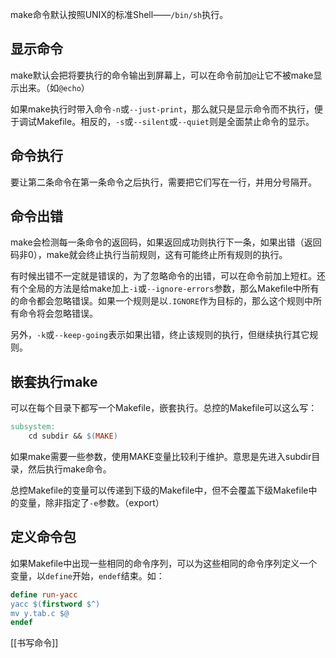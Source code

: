 make命令默认按照UNIX的标准Shell——`/bin/sh`执行。

## 显示命令

make默认会把将要执行的命令输出到屏幕上，可以在命令前加`@`让它不被make显示出来。（如`@echo`）

如果make执行时带入命令`-n`或`--just-print`，那么就只是显示命令而不执行，便于调试Makefile。相反的，`-s`或`--silent`或`--quiet`则是全面禁止命令的显示。

## 命令执行

要让第二条命令在第一条命令之后执行，需要把它们写在一行，并用分号隔开。

## 命令出错

make会检测每一条命令的返回码，如果返回成功则执行下一条，如果出错（返回码非0），make就会终止执行当前规则，这有可能终止所有规则的执行。

有时候出错不一定就是错误的，为了忽略命令的出错，可以在命令前加上短杠。还有个全局的方法是给make加上`-i`或`--ignore-errors`参数，那么Makefile中所有的命令都会忽略错误。如果一个规则是以`.IGNORE`作为目标的，那么这个规则中所有命令将会忽略错误。

另外，`-k`或`--keep-going`表示如果出错，终止该规则的执行，但继续执行其它规则。

## 嵌套执行make

可以在每个目录下都写一个Makefile，嵌套执行。总控的Makefile可以这么写：
```Makefile
subsystem:
    cd subdir && $(MAKE)
```

如果make需要一些参数，使用MAKE变量比较利于维护。意思是先进入subdir目录，然后执行make命令。

总控Makefile的变量可以传递到下级的Makefile中，但不会覆盖下级Makefile中的变量，除非指定了`-e`参数。（export）

## 定义命令包

如果Makefile中出现一些相同的命令序列，可以为这些相同的命令序列定义一个变量，以`define`开始，`endef`结束。如：

```Makefile
define run-yacc
yacc $(firstword $^)
mv y.tab.c $@
endef
```

[[书写命令]]